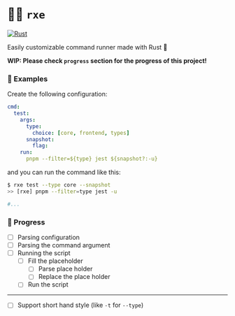 # 🧑‍💻 `rxe`
[![Rust](https://github.com/loxygenK/rxe/actions/workflows/rust.yml/badge.svg)](https://github.com/loxygenK/rxe/actions/workflows/rust.yml)

Easily customizable command runner made with Rust 🦀

**WIP: Please check `progress` section for the progress of this project!**


### 📝 Examples
Create the following configuration:
```yaml
cmd:
  test:
    args:
      type:
        choice: [core, frontend, types]
      snapshot:
        flag:
    run:
      pnpm --filter=${type} jest ${snapshot?:-u}
```
and you can run the command like this:

```sh
$ rxe test --type core --snapshot
>> [rxe] pnpm --filter=type jest -u

#...
```

### 🏃 Progress
- [ ] Parsing configuration
- [ ] Parsing the command argument
- [ ] Running the script
  - [ ] Fill the placeholder
    - [ ] Parse place holder
    - [ ] Replace the place holder
  - [ ] Run the script
---
- [ ] Support short hand style (like `-t` for `--type`)
